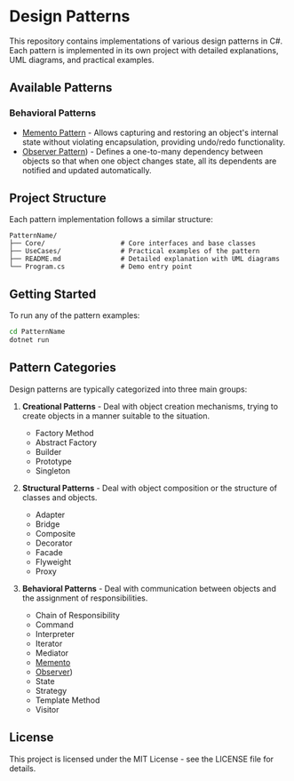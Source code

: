 # Design Patterns

This repository contains implementations of various design patterns in C#. Each pattern is implemented in its own project with detailed explanations, UML diagrams, and practical examples.

## Available Patterns

### Behavioral Patterns

- [Memento Pattern](./MementoPattern/README.md) - Allows capturing and restoring an object's internal state without violating encapsulation, providing undo/redo functionality.
- [Observer Pattern](./ObserverPattern/README.md)) - Defines a one-to-many dependency between objects so that when one object changes state, all its dependents are notified and updated automatically.

## Project Structure

Each pattern implementation follows a similar structure:

```
PatternName/
├── Core/                   # Core interfaces and base classes
├── UseCases/               # Practical examples of the pattern
├── README.md               # Detailed explanation with UML diagrams
└── Program.cs              # Demo entry point
```

## Getting Started

To run any of the pattern examples:

```bash
cd PatternName
dotnet run
```

## Pattern Categories

Design patterns are typically categorized into three main groups:

1. **Creational Patterns** - Deal with object creation mechanisms, trying to create objects in a manner suitable to the situation.
   - Factory Method
   - Abstract Factory
   - Builder
   - Prototype
   - Singleton

2. **Structural Patterns** - Deal with object composition or the structure of classes and objects.
   - Adapter
   - Bridge
   - Composite
   - Decorator
   - Facade
   - Flyweight
   - Proxy

3. **Behavioral Patterns** - Deal with communication between objects and the assignment of responsibilities.
   - Chain of Responsibility
   - Command
   - Interpreter
   - Iterator
   - Mediator
   - [Memento](./MementoPattern/README.md)
   - [Observer](./ObserverPattern/README.md))
   - State
   - Strategy
   - Template Method
   - Visitor

## License

This project is licensed under the MIT License - see the LICENSE file for details.

